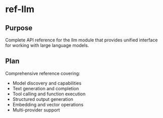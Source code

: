 # ref-llm

<!--
TOC: Reference > Framework Modules > llm
Audience: AI developers
Duration: Reference
Prerequisites: LLM concepts understanding
-->

## Purpose

Complete API reference for the llm module that provides unified interface for working with large language models.

## Plan

Comprehensive reference covering:

- Model discovery and capabilities
- Text generation and completion
- Tool calling and function execution
- Structured output generation
- Embedding and vector operations
- Multi-provider support

<!--
Content will include:
- llm.* function signatures and options
- Model provider configuration
- Generation parameters and options
- Tool calling protocols and formats
- Embedding and vector operations
- Error handling and retry strategies
- Performance optimization guidelines
-->
